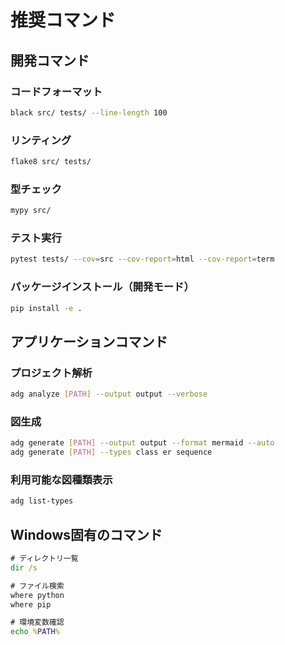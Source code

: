# 推奨コマンド

## 開発コマンド

### コードフォーマット
```bash
black src/ tests/ --line-length 100
```

### リンティング
```bash
flake8 src/ tests/
```

### 型チェック
```bash
mypy src/
```

### テスト実行
```bash
pytest tests/ --cov=src --cov-report=html --cov-report=term
```

### パッケージインストール（開発モード）
```bash
pip install -e .
```

## アプリケーションコマンド

### プロジェクト解析
```bash
adg analyze [PATH] --output output --verbose
```

### 図生成
```bash
adg generate [PATH] --output output --format mermaid --auto
adg generate [PATH] --types class er sequence
```

### 利用可能な図種類表示
```bash
adg list-types
```

## Windows固有のコマンド
```cmd
# ディレクトリ一覧
dir /s

# ファイル検索
where python
where pip

# 環境変数確認
echo %PATH%
```